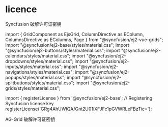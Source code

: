 # licence
Syncfusion 破解许可证密钥

import { GridComponent as EjsGrid, ColumnDirective as EColumn, ColumnsDirective as EColumns, Page } from "@syncfusion/ej2-vue-grids";
import "@syncfusion/ej2-base/styles/material.css";
import "@syncfusion/ej2-buttons/styles/material.css";
import "@syncfusion/ej2-calendars/styles/material.css";
import "@syncfusion/ej2-dropdowns/styles/material.css";
import "@syncfusion/ej2-inputs/styles/material.css";
import "@syncfusion/ej2-navigations/styles/material.css";
import "@syncfusion/ej2-popups/styles/material.css";
import "@syncfusion/ej2-splitbuttons/styles/material.css";
import "@syncfusion/ej2-grids/styles/material.css";

import { registerLicense } from '@syncfusion/ej2-base';
// Registering Syncfusion license key
registerLicense('GRg4AhUWIQA/Gnt2U01iXFJFc1pGVWRLeFBzTic=');



AG-Grid 破解许可证密钥
